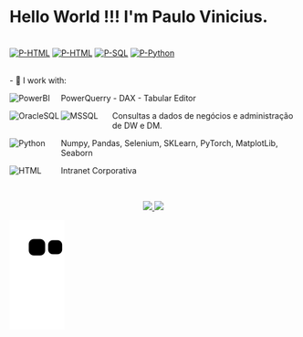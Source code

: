 # Hello World !!! I'm Paulo Vinicius.

<div style="display: inline_block"align="left"><br>
    <a href="https://www.linkedin.com/in/paulo-vinicius-souza-83709919a/"><img align="center" alt="P-HTML" height="30" width="90"
        src="https://img.shields.io/badge/LinkedIn-0077B5?style=for-the-badge&logo=linkedin&logoColor=white"></a>
    <a href="//www.g1.com"><img align="center" alt="P-HTML" height="30" width="90"
        src="https://img.shields.io/badge/Discord-7289DA?style=for-the-badge&logo=discord&logoColor=white"></a>
    <a href="//www.google.com"><img align="center" alt="P-SQL" height="30" width="90"
        src="https://img.shields.io/badge/Microsoft_Outlook-0078D4?style=for-the-badge&logo=microsoft-outlook&logoColor=white"></a>
    <a href="//www.google.com"><img align="center" alt="P-Python" height="30" width="90"
        src="https://img.shields.io/badge/WhatsApp-25D366?style=for-the-badge&logo=whatsapp&logoColor=white"></a>


</div>

<div>   
    <br>
<p>- 👀 I work with:</p>
  <img align="left" alt="PowerBI" height="30" width="90"
        src="https://img.shields.io/badge/power_bi-F2C811?style=for-the-badge&logo=powerbi&logoColor=black">
            <p>PowerQuerry - DAX - Tabular Editor</p></a>
   <img align="left" alt="OracleSQL" height="30" width="90"
        src="https://img.shields.io/badge/Oracle-F80000?style=for-the-badge&logo=oracle&logoColor=black"></a>
   <img align="left" alt="MSSQL" height="30" width="90"
        src="https://img.shields.io/badge/Microsoft_SQL_Server-CC2927?style=for-the-badge&logo=microsoft-sql-server&logoColor=white">
            <p>Consultas a dados de negócios e administração de DW e DM.</p></a>
  <img align="left" alt="Python" height="30" width="90"
        src="https://img.shields.io/badge/Python-3776AB?style=for-the-badge&logo=python&logoColor=white">
            <p>Numpy, Pandas, Selenium, SKLearn, PyTorch, MatplotLib, Seaborn</p></a>
  <img align="left" alt="HTML" height="30" width="90"
        src="https://img.shields.io/badge/HTML-239120?style=for-the-badge&logo=html5&logoColor=white">
            <p>Intranet Corporativa</p></a>
    <br>
</div>

    
<div align="center">
 <p></p> 
  <a href="https://github.com/PauloVinicius02131">
  <img height="180em" src="https://github-readme-stats.vercel.app/api?username=PauloVinicius02131&show_icons=true&theme=blueberry&include_all_commits=true&count_private=true"/>
  <img height="180em" src="https://github-readme-stats.vercel.app/api/top-langs/?username=PauloVinicius02131&layout=compact&langs_count=7&theme=blueberry"/>
</div>



 ![Snake animation](https://github.com/PauloVinicius02131/PauloVinicius02131/blob/output/github-contribution-grid-snake.svg)


<!---
PauloVinicius02131/PauloVinicius02131 is a ✨ special ✨ repository because its `README.md` (this file) appears on your GitHub profile.
You can click the Preview link to take a look at your changes.
--->
